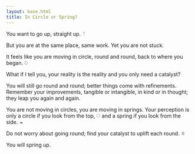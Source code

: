 ```yaml
---
layout: base.html
title: In Circle or Spring?
---
```


You want to go up, straight up. <svg width=".75em" height=".75em" viewBox="0 0 24 24" fill="none" xmlns="http://www.w3.org/2000/svg"><path d="M12.3536 1.64645C12.1583 1.45118 11.8417 1.45118 11.6464 1.64645L8.46447 4.82843C8.2692 5.02369 8.2692 5.34027 8.46447 5.53553C8.65973 5.7308 8.97631 5.7308 9.17157 5.53553L12 2.70711L14.8284 5.53553C15.0237 5.7308 15.3403 5.7308 15.5355 5.53553C15.7308 5.34027 15.7308 5.02369 15.5355 4.82843L12.3536 1.64645ZM12 23H12.5V2H12H11.5V23H12Z" fill="currentColor"/></svg>


But you are at the same place, same work. Yet you are not stuck.

It feels like you are moving in circle, round and round, back to where you began. <svg width=".75em" height=".75em" viewBox="0 0 24 24" fill="none" xmlns="http://www.w3.org/2000/svg">
<path d="M12.0887 4.34472C12.278 4.14368 12.2685 3.82724 12.0675 3.63793L8.79131 0.553025C8.59026 0.36372 8.27382 0.373235 8.08452 0.574278C7.89521 0.77532 7.90473 1.09176 8.10577 1.28106L11.0179 4.02321L8.27579 6.93536C8.08648 7.13641 8.096 7.45285 8.29704 7.64215C8.49808 7.83146 8.81452 7.82194 9.00383 7.6209L12.0887 4.34472ZM20.7299 15.1881L20.2449 15.0665C19.1036 19.6201 14.487 22.3863 9.93345 21.245L9.81189 21.73L9.69033 22.215C14.7796 23.4906 19.9394 20.3989 21.2149 15.3097L20.7299 15.1881ZM9.81189 21.73L9.93345 21.245C5.37988 20.1037 2.61367 15.4871 3.75496 10.9336L3.26996 10.812L2.78496 10.6904C1.50941 15.7797 4.60104 20.9395 9.69033 22.215L9.81189 21.73ZM14.188 4.27008L14.0664 4.75508C18.62 5.89636 21.3862 10.513 20.2449 15.0665L20.7299 15.1881L21.2149 15.3097C22.4905 10.2204 19.3988 5.06064 14.3095 3.78508L14.188 4.27008ZM3.26996 10.812L3.75496 10.9336C4.70069 7.16023 8.0335 4.61317 11.7397 4.50173L11.7247 4.00195L11.7097 3.50218C7.568 3.62671 3.84233 6.47171 2.78496 10.6904L3.26996 10.812Z" fill="currentColor"/>
</svg>


What if I tell you, your reality is the reality and you only need a catalyst?

You will still go round and round; better things come with refinements. Remember your improvements, tangible or intangible, in kind or in thought; they leap you again and again.

You are not moving in circles, you are moving in springs. Your perception is only a circle if you look from the top, <svg width=".75em" height=".75em" viewBox="0 0 24 24" fill="none" xmlns="http://www.w3.org/2000/svg"><circle cx="12" cy="12" r="9.5" stroke="currentColor"/></svg> and a spring if you look from the side. <svg width=".75em" height=".75em" viewBox="0 0 24 24" fill="none" xmlns="http://www.w3.org/2000/svg">
<path d="M4 21.4C4 21.4 5.5 22 10.5 22C15.5 22 19 21.1 19 19.9C19 18.7 15.5 17.95 10.5 17.95C5.5 17.95 4 18.775 4 19.075C4 19.375 5.5 20.2 10.5 20.2C15.5 20.2 19 19 19 17.8C19 16.6 15.5 14.8 10.5 14.8C5.5 14.8 4 15.625 4 15.925C4 16.225 6.5 17.05 10.5 17.05C13.6053 17.05 19 16.6 19 15.4C19 14.2 15.5 13 10.5 13C5.5 13 4 13.9 4 13.9" stroke="currentColor"/>
</svg>


Do not worry about going round; find your catalyst to uplift each round. <svg width=".75em" height=".75em" viewBox="0 0 24 24" fill="none" xmlns="http://www.w3.org/2000/svg">
<path d="M4 20.7333C4 20.7333 5.5 22 10.5 22C15.5 22 19 20.1 19 17.5667C19 15.0333 15.5 13.45 10.5 13.45C5.5 13.45 4 15.1917 4 15.825C4 16.4583 5.5 18.2 10.5 18.2C15.5 18.2 19 15.6667 19 13.1333C19 10.6 15.5 6.8 10.5 6.8C5.5 6.8 4 8.54167 4 9.175C4 9.80833 6.5 11.55 10.5 11.55C13.6053 11.55 19 10.6 19 8.06667C19 5.53333 15.5 3 10.5 3C5.5 3 4 4.9 4 4.9" stroke="currentColor"/>
</svg>


You will spring up.